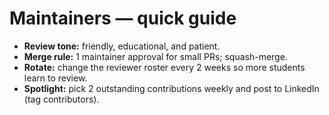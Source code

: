 # Maintainers — quick guide


- **Review tone:** friendly, educational, and patient.
- **Merge rule:** 1 maintainer approval for small PRs; squash-merge.
- **Rotate:** change the reviewer roster every 2 weeks so more students learn to review.
- **Spotlight:** pick 2 outstanding contributions weekly and post to LinkedIn (tag contributors).